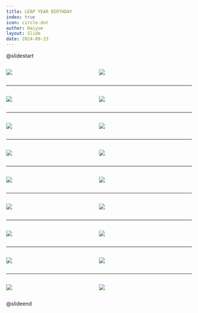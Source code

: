 ```yaml
---
title: LEAP YEAR BIRTHDAY
index: true
icon: circle-dot
author: Haiyue
layout: Slide
date: 2024-09-23
---
```

 
@slidestart

<div style="display:flex">
<div style="flex:1">

![](/reading/english/Level-N/LEAP%20YEAR%20BIRTHDAY/001.webp)
</div>
<div style="flex:1">

![](/reading/english/Level-N/LEAP%20YEAR%20BIRTHDAY/002.webp)
</div>
</div>

---

<div style="display:flex">
<div style="flex:1">

![](/reading/english/Level-N/LEAP%20YEAR%20BIRTHDAY/003.webp)
</div>
<div style="flex:1">

![](/reading/english/Level-N/LEAP%20YEAR%20BIRTHDAY/004.webp)
</div>
</div>

---

<div style="display:flex">
<div style="flex:1">

![](/reading/english/Level-N/LEAP%20YEAR%20BIRTHDAY/005.webp)
</div>
<div style="flex:1">

![](/reading/english/Level-N/LEAP%20YEAR%20BIRTHDAY/006.webp)
</div>
</div>

---

<div style="display:flex">
<div style="flex:1">

![](/reading/english/Level-N/LEAP%20YEAR%20BIRTHDAY/007.webp)
</div>
<div style="flex:1">

![](/reading/english/Level-N/LEAP%20YEAR%20BIRTHDAY/008.webp)
</div>
</div>

---

<div style="display:flex">
<div style="flex:1">

![](/reading/english/Level-N/LEAP%20YEAR%20BIRTHDAY/009.webp)
</div>
<div style="flex:1">

![](/reading/english/Level-N/LEAP%20YEAR%20BIRTHDAY/010.webp)
</div>
</div>

---

<div style="display:flex">
<div style="flex:1">

![](/reading/english/Level-N/LEAP%20YEAR%20BIRTHDAY/011.webp)
</div>
<div style="flex:1">

![](/reading/english/Level-N/LEAP%20YEAR%20BIRTHDAY/012.webp)
</div>
</div>

---

<div style="display:flex">
<div style="flex:1">

![](/reading/english/Level-N/LEAP%20YEAR%20BIRTHDAY/013.webp)
</div>
<div style="flex:1">

![](/reading/english/Level-N/LEAP%20YEAR%20BIRTHDAY/014.webp)
</div>
</div>

---

<div style="display:flex">
<div style="flex:1">

![](/reading/english/Level-N/LEAP%20YEAR%20BIRTHDAY/015.webp)
</div>
<div style="flex:1">

![](/reading/english/Level-N/LEAP%20YEAR%20BIRTHDAY/016.webp)
</div>
</div>

---

<div style="display:flex">
<div style="flex:1">

![](/reading/english/Level-N/LEAP%20YEAR%20BIRTHDAY/017.webp)
</div>
<div style="flex:1">

![](/reading/english/Level-N/LEAP%20YEAR%20BIRTHDAY/018.webp)
</div>
</div>

@slideend
